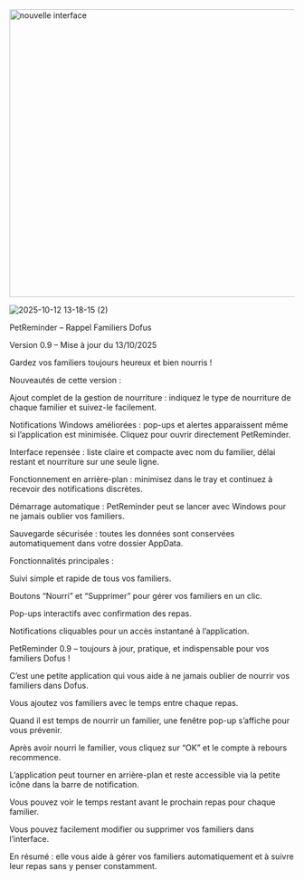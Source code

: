 
<img width="698" height="508" alt="nouvelle interface" src="https://github.com/user-attachments/assets/7b2ddc12-52b1-4123-be7a-730e92dcdea6" />

![2025-10-12 13-18-15 (2)](https://github.com/user-attachments/assets/18f114e3-1de0-45f9-9740-826d25cee0af)

PetReminder – Rappel Familiers Dofus

Version 0.9 – Mise à jour du 13/10/2025

Gardez vos familiers toujours heureux et bien nourris !

Nouveautés de cette version :

Ajout complet de la gestion de nourriture : indiquez le type de nourriture de chaque familier et suivez-le facilement.

Notifications Windows améliorées : pop-ups et alertes apparaissent même si l’application est minimisée. Cliquez pour ouvrir directement PetReminder.

Interface repensée : liste claire et compacte avec nom du familier, délai restant et nourriture sur une seule ligne.

Fonctionnement en arrière-plan : minimisez dans le tray et continuez à recevoir des notifications discrètes.

Démarrage automatique : PetReminder peut se lancer avec Windows pour ne jamais oublier vos familiers.

Sauvegarde sécurisée : toutes les données sont conservées automatiquement dans votre dossier AppData.

Fonctionnalités principales :

Suivi simple et rapide de tous vos familiers.

Boutons “Nourri” et “Supprimer” pour gérer vos familiers en un clic.

Pop-ups interactifs avec confirmation des repas.

Notifications cliquables pour un accès instantané à l’application.

PetReminder 0.9 – toujours à jour, pratique, et indispensable pour vos familiers Dofus ! 

C’est une petite application qui vous aide à ne jamais oublier de nourrir vos familiers dans Dofus.

Vous ajoutez vos familiers avec le temps entre chaque repas.

Quand il est temps de nourrir un familier, une fenêtre pop-up s’affiche pour vous prévenir.


Après avoir nourri le familier, vous cliquez sur “OK” et le compte à rebours recommence.

L’application peut tourner en arrière-plan et reste accessible via la petite icône dans la barre de notification.

Vous pouvez voir le temps restant avant le prochain repas pour chaque familier.

Vous pouvez facilement modifier ou supprimer vos familiers dans l’interface.

En résumé : elle vous aide à gérer vos familiers automatiquement et à suivre leur repas sans y penser constamment.
